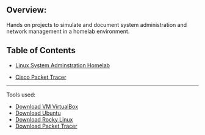 ## Overview:
Hands on projects to simulate and document system administration and network management in a homelab environment.

## Table of Contents

  - [Linux System Adminstration Homelab](LSA/LSA.md)
    
  - [Cisco Packet Tracer](PacketTracer/CPT.md)

___

Tools used:

- [Download VM VirtualBox](https://www.oracle.com/virtualization/technologies/vm/downloads/virtualbox-downloads.html)
- [Download Ubuntu](https://ubuntu.com/download)
- [Download Rocky Linux](https://rockylinux.org/download)
- [Download Packet Tracer](https://www.netacad.com/resources/lab-downloads?courseLang=en-US)
